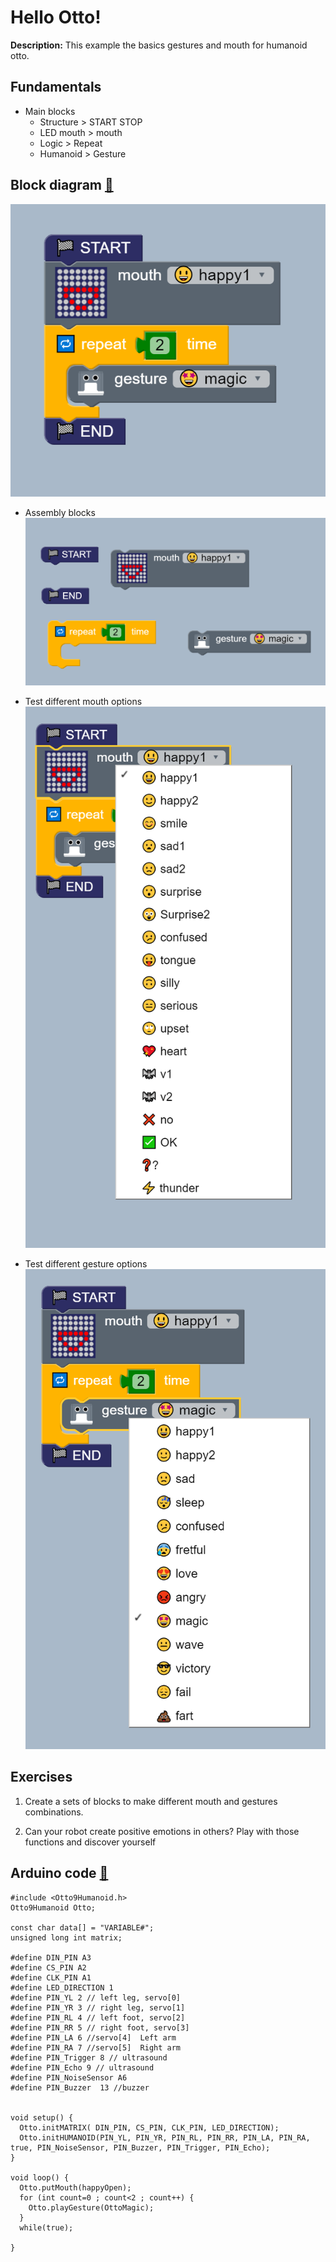 # Hello Otto! 
**Description:** This example the basics gestures and mouth for humanoid otto.

## Fundamentals 
* Main blocks  
    * Structure > START STOP  
    * LED mouth > mouth  
    * Logic > Repeat   
    * Humanoid > Gesture   
    
## Block diagram [:robot:](Otto_block.bloc)   
![i](ho01.PNG)  

* Assembly blocks   
![i](blocks.png)  

* Test different mouth options    
![i](ho02.PNG)  

* Test different gesture options   
![i](ho03.PNG)  

## Exercises
01. Create a sets of blocks to make different mouth and gestures combinations.

02. Can your robot create positive emotions in others? Play with those functions
and discover yourself

## Arduino code [:green_book:](Otto_Arduino.ino)
```
#include <Otto9Humanoid.h>
Otto9Humanoid Otto;

const char data[] = "VARIABLE#";
unsigned long int matrix;

#define DIN_PIN A3
#define CS_PIN A2
#define CLK_PIN A1
#define LED_DIRECTION 1
#define PIN_YL 2 // left leg, servo[0]
#define PIN_YR 3 // right leg, servo[1]
#define PIN_RL 4 // left foot, servo[2]
#define PIN_RR 5 // right foot, servo[3]
#define PIN_LA 6 //servo[4]  Left arm
#define PIN_RA 7 //servo[5]  Right arm
#define PIN_Trigger 8 // ultrasound
#define PIN_Echo 9 // ultrasound
#define PIN_NoiseSensor A6
#define PIN_Buzzer  13 //buzzer


void setup() {
  Otto.initMATRIX( DIN_PIN, CS_PIN, CLK_PIN, LED_DIRECTION);
  Otto.initHUMANOID(PIN_YL, PIN_YR, PIN_RL, PIN_RR, PIN_LA, PIN_RA, true, PIN_NoiseSensor, PIN_Buzzer, PIN_Trigger, PIN_Echo);
}

void loop() {
  Otto.putMouth(happyOpen);
  for (int count=0 ; count<2 ; count++) {
    Otto.playGesture(OttoMagic);
  }
  while(true);

}
```